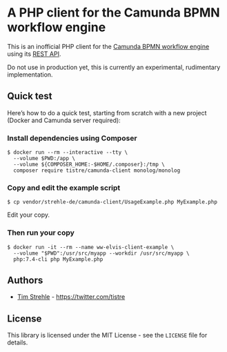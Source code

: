 # A PHP client for the Camunda BPMN workflow engine

This is an inofficial PHP client for the [Camunda BPMN workflow engine](https://camunda.com/products/bpmn-engine/)
using its [REST API](https://docs.camunda.org/manual/latest/reference/rest/).

Do not use in production yet, this is currently an experimental, rudimentary implementation.

## Quick test 

Here’s how to do a quick test, starting from scratch with a new project (Docker and Camunda server required):

### Install dependencies using Composer

```
$ docker run --rm --interactive --tty \
  --volume $PWD:/app \
  --volume ${COMPOSER_HOME:-$HOME/.composer}:/tmp \
  composer require tistre/camunda-client monolog/monolog
```

### Copy and edit the example script

`$ cp vendor/strehle-de/camunda-client/UsageExample.php MyExample.php`

Edit your copy.

### Then run your copy

```
$ docker run -it --rm --name ww-elvis-client-example \
  --volume "$PWD":/usr/src/myapp --workdir /usr/src/myapp \
  php:7.4-cli php MyExample.php
```

## Authors

* [Tim Strehle](https://github.com/tistre) - https://twitter.com/tistre

## License

This library is licensed under the MIT License - see the `LICENSE` file for details.
